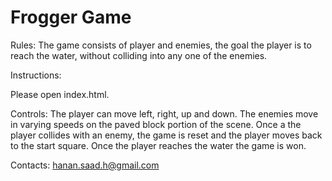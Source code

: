 Frogger Game
===============================


Rules: The game consists of player and enemies, the goal the player is to reach the water, without colliding into any one of the enemies. 



Instructions:

Please open index.html.



Controls:
The player can move left, right, up and down. The enemies move in varying speeds on the paved block portion of the scene. Once a the player collides with an enemy, the game is reset and the player moves back to the start square. Once the player reaches the water the game is won.



Contacts:
hanan.saad.h@gmail.com 
